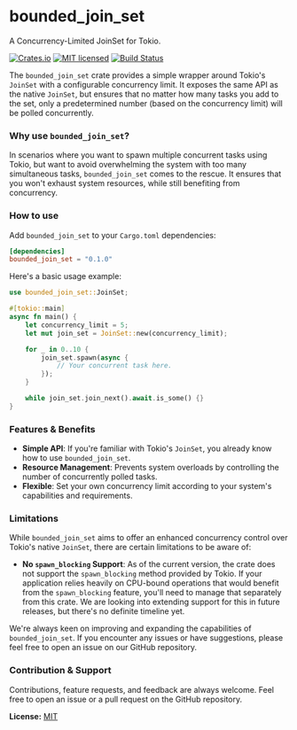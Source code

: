 # bounded_join_set

A Concurrency-Limited JoinSet for Tokio.

[![Crates.io][crates-badge]][crates-url]
[![MIT licensed][mit-badge]][mit-url]
[![Build Status][actions-badge]][actions-url]

[crates-badge]: https://img.shields.io/crates/v/bounded_join_set.svg
[crates-url]: https://crates.io/crates/bounded_join_set
[mit-badge]: https://img.shields.io/badge/license-MIT-blue.svg
[mit-url]: https://github.com/tStreichenberger/bounded_join_set/blob/main/LICENSE
[actions-badge]: https://github.com/tStreichenberger/bounded_join_set/workflows/Rust/badge.svg
[actions-url]: https://github.com/tStreichenberger/bounded_join_set/actions?query=branch%3Amain++

<!-- cargo-rdme start -->

The `bounded_join_set` crate provides a simple wrapper around Tokio's `JoinSet` with a configurable concurrency limit.
It exposes the same API as the native `JoinSet`, but ensures that no matter how many tasks you add to the set,
only a predetermined number (based on the concurrency limit) will be polled concurrently.

### Why use `bounded_join_set`?

In scenarios where you want to spawn multiple concurrent tasks using Tokio, but want to avoid overwhelming the system
with too many simultaneous tasks, `bounded_join_set` comes to the rescue. It ensures that you won't exhaust
system resources, while still benefiting from concurrency.

### How to use

Add `bounded_join_set` to your `Cargo.toml` dependencies:

```toml
[dependencies]
bounded_join_set = "0.1.0"
```

Here's a basic usage example:

```rust
use bounded_join_set::JoinSet;

#[tokio::main]
async fn main() {
    let concurrency_limit = 5;
    let mut join_set = JoinSet::new(concurrency_limit);

    for _ in 0..10 {
        join_set.spawn(async {
            // Your concurrent task here.
        });
    }

    while join_set.join_next().await.is_some() {}
}
```

### Features & Benefits

- **Simple API**: If you're familiar with Tokio's `JoinSet`, you already know how to use `bounded_join_set`.
- **Resource Management**: Prevents system overloads by controlling the number of concurrently polled tasks.
- **Flexible**: Set your own concurrency limit according to your system's capabilities and requirements.

### Limitations

While `bounded_join_set` aims to offer an enhanced concurrency control over Tokio's native `JoinSet`, 
there are certain limitations to be aware of:

- **No `spawn_blocking` Support**: As of the current version, the crate does not support the `spawn_blocking` method 
  provided by Tokio. If your application relies heavily on CPU-bound operations that would benefit from the `spawn_blocking` feature, 
  you'll need to manage that separately from this crate. We are looking into extending support for this in future releases, 
  but there's no definite timeline yet.

<!-- cargo-rdme end -->

We're always keen on improving and expanding the capabilities of `bounded_join_set`. If you encounter any issues or 
have suggestions, please feel free to open an issue on our GitHub repository.


### Contribution & Support

Contributions, feature requests, and feedback are always welcome. Feel free to open an issue or a pull request on the GitHub repository.

__License:__ [MIT](https://github.com/tStreichenberger/bounded_join_set/blob/main/LICENSE)

